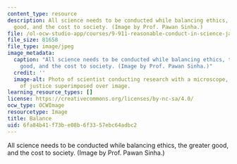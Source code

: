 ```yaml
---
content_type: resource
description: All science needs to be conducted while balancing ethics, the greater
  good, and the cost to society. (Image by Prof. Pawan Sinha.)
file: /ol-ocw-studio-app/courses/9-911-reasonable-conduct-in-science-january-iap-2002/6fa84b41f73be08b6f3357ebc64adbc2_9-911iap02.jpg
file_size: 81658
file_type: image/jpeg
image_metadata:
  caption: "All science needs to be conducted while balancing ethics, the greater\_\
    good, and the cost to society. (Image by Prof. Pawan Sinha.)"
  credit: ''
  image-alt: Photo of scientist conducting research with a microscope, with scales
    of justice superimposed over image.
learning_resource_types: []
license: https://creativecommons.org/licenses/by-nc-sa/4.0/
ocw_type: OCWImage
resourcetype: Image
title: Balance
uid: 6fa84b41-f73b-e08b-6f33-57ebc64adbc2
---
```

All science needs to be conducted while balancing ethics, the greater good, and the cost to society. (Image by Prof. Pawan Sinha.)